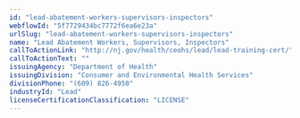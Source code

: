 ```yaml
---
id: "lead-abatement-workers-supervisors-inspectors"
webflowId: "5f7729434bc7772f6ea6e23a"
urlSlug: "lead-abatement-workers-supervisors-inspectors"
name: "Lead Abatement Workers, Supervisors, Inspectors"
callToActionLink: "http://nj.gov/health/ceohs/lead/lead-training-cert/"
callToActionText: ""
issuingAgency: "Department of Health"
issuingDivision: "Consumer and Environmental Health Services"
divisionPhone: "(609) 826-4950"
industryId: "Lead"
licenseCertificationClassification: "LICENSE"
---
```

